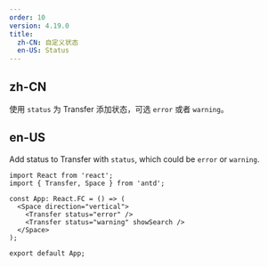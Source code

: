 ```yaml
---
order: 10
version: 4.19.0
title:
  zh-CN: 自定义状态
  en-US: Status
---
```


## zh-CN

使用 `status` 为 Transfer 添加状态，可选 `error` 或者 `warning`。

## en-US

Add status to Transfer with `status`, which could be `error` or `warning`.

```tsx
import React from 'react';
import { Transfer, Space } from 'antd';

const App: React.FC = () => (
  <Space direction="vertical">
    <Transfer status="error" />
    <Transfer status="warning" showSearch />
  </Space>
);

export default App;
```
